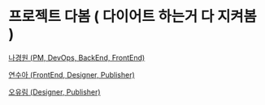# 프로젝트 다봄 ( 다이어트 하는거 다 지켜봄 )

[나경원 (PM, DevOps, BackEnd, FrontEnd)](https://github.com/chickiyeah)

[연수아 (FrontEnd, Designer, Publisher)](https://github.com/yppeu)

[오유림 (Designer, Publisher)](https://github.com/yurim)
